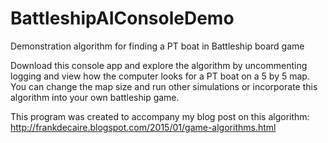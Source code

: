 BattleshipAIConsoleDemo
=======================

Demonstration algorithm for finding a PT boat in Battleship board game

Download this console app and explore the algorithm by uncommenting logging and view how the 
computer looks for a PT boat on a 5 by 5 map.  You can change the map size and run other simulations or 
incorporate this algorithm into your own battleship game.

This program was created to accompany my blog post on this algorithm: http://frankdecaire.blogspot.com/2015/01/game-algorithms.html
